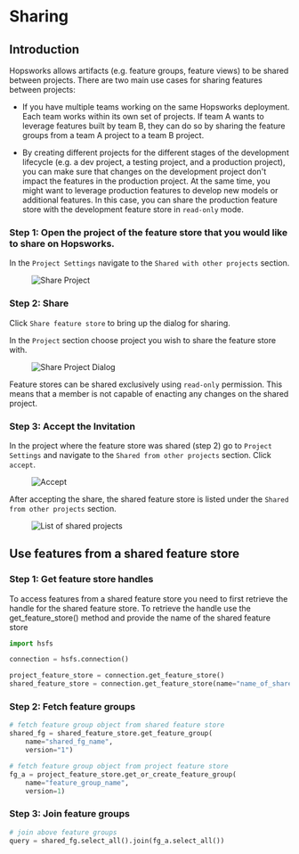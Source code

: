 # Sharing

## Introduction

Hopsworks allows artifacts (e.g. feature groups, feature views) to be shared between projects.
There are two main use cases for sharing features between projects:

- If you have multiple teams working on the same Hopsworks deployment. Each team works within its own set of projects. 
  If team A wants to leverage features built by team B, they can do so by sharing the feature groups from a team A project to a team B project.

- By creating different projects for the different stages of the development lifecycle (e.g. a dev project, a testing project, and a production project), 
  you can make sure that changes on the development project don't impact the features in the production project. At the same time, you might want to 
  leverage production features to develop new models or additional features. In this case, you can share the production feature store with the 
  development feature store in `read-only` mode.

### Step 1: Open the project of the feature store that you would like to share on Hopsworks.

In the `Project Settings` navigate to the `Shared with other projects` section.

<p align="center">
  <figure>
    <img src="../../../../assets/images/guides/project/share_with_other_projects.png" alt="Share Project">
  </figure>
</p>

### Step 2: Share

Click `Share feature store` to bring up the dialog for sharing.

In the `Project` section choose project you wish to share the feature store with.

<p align="center">
  <figure>
    <img src="../../../../assets/images/guides/project/share_dialog.png" alt="Share Project Dialog">
  </figure>
</p>

Feature stores can be shared exclusively using `read-only` permission. This means that a member is not capable of enacting any changes on the shared project.

### Step 3: Accept the Invitation

In the project where the feature store was shared (step 2) go to `Project Settings` and navigate to the `Shared from other projects` section.
Click `accept`.


<p align="center">
  <figure>
    <img src="../../../../assets/images/guides/project/accept.png" alt="Accept">
  </figure>
</p>

After accepting the share, the shared feature store is listed under the `Shared from other projects` section.

<p align="center">
  <figure>
    <img src="../../../../assets/images/guides/project/list_of_shared_projects.png" alt="List of shared projects">
  </figure>
</p>

## Use features from a shared feature store 

### Step 1: Get feature store handles 
To access features from a shared feature store you need to first retrieve the handle for the shared feature store. 
To retrieve the handle use the get_feature_store() method and provide the name of the shared feature store

```python
import hsfs

connection = hsfs.connection()

project_feature_store = connection.get_feature_store()
shared_feature_store = connection.get_feature_store(name="name_of_shared_feature_store")
```

### Step 2: Fetch feature groups

```python
# fetch feature group object from shared feature store
shared_fg = shared_feature_store.get_feature_group(
    name="shared_fg_name",
    version="1")

# fetch feature group object from project feature store
fg_a = project_feature_store.get_or_create_feature_group(
    name="feature_group_name",
    version=1)
```

### Step 3: Join feature groups

```python
# join above feature groups
query = shared_fg.select_all().join(fg_a.select_all())
```
